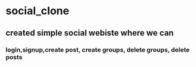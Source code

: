 # social_clone
## created simple social webiste where we can 
### login,signup,create post, create groups, delete groups, delete posts 
